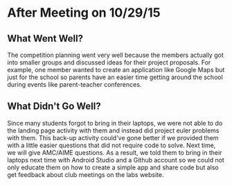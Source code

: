 # After Meeting on 10/29/15

## What Went Well?

The competition planning went very well because the members actually got into
smaller groups and discussed ideas for their project proposals. For example, one
member wanted to create an application like Google Maps but just for the school
so parents have an easier time getting around the school during events like
parent-teacher conferences.

## What Didn't Go Well?

Since many students forgot to bring in their laptops, we were not able to do the
landing page activity with them and instead did project euler problems with
them. This back-up activity could've gone better if we provided them with a
little easier questions that did not require code to solve. Next time, we will
give AMC/AIME questions. As a result, we told them to bring in their laptops
next time with Android Studio and a Github account so we could not only educate
them on how to create a simple app and share code but also get feedback about
club meetings on the labs website.
